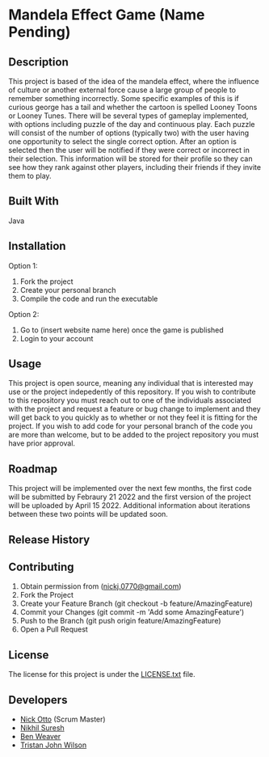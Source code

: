 # Mandela Effect Game (Name Pending)

## Description

This project is based of the idea of the mandela effect, where the influence of culture or another external force cause a large group of people to remember something incorrectly. Some specific examples of this is if curious george has a tail and whether the cartoon is spelled Looney Toons or Looney Tunes. There will be several types of gameplay implemented, with options including puzzle of the day and continuous play. Each puzzle will consist of the number of options (typically two) with the user having one opportunity to select the single correct option. After an option is selected then the user will be notified if they were correct or incorrect in their selection. This information will be stored for their profile so they can see how they rank against other players, including their friends if they invite them to play. 

## Built With
Java

## Installation
Option 1:
1. Fork the project
2. Create your personal branch
3. Compile the code and run the executable

Option 2:
1. Go to (insert website name here) once the game is published
2. Login to your account

## Usage
This project is open source, meaning any individual that is interested may use or the project indepedently of this repository. If you wish to contribute to this repository you must reach out to one of the individuals associated with the project and request a feature or bug change to implement and they will get back to you quickly as to whether or not they feel it is fitting for the project. If you wish to add code for your personal branch of the code you are more than welcome, but to be added to the project repository you must have prior approval.

## Roadmap
This project will be implemented over the next few months, the first code will be submitted by Febraury 21 2022 and the first version of the project will be uploaded by April 15 2022. Additional information about iterations between these two points will be updated soon.

## Release History


## Contributing

1. Obtain permission from (nickj.0770@gmail.com)
1. Fork the Project
2. Create your Feature Branch (git checkout -b feature/AmazingFeature)
3. Commit your Changes (git commit -m 'Add some AmazingFeature')
4. Push to the Branch (git push origin feature/AmazingFeature)
5. Open a Pull Request

## License

The license for this project is under the [LICENSE.txt](https://github.com/CPSC4720Mandela/mandela/blob/main/LICENSE.txt "Link to the LICENSE.txt file") file.

## Developers

- [Nick Otto](https://github.com/nicholas-otto "Link to Nick's GitHub") (Scrum Master)
- [Nikhil Suresh](https://github.com/nik1097 "Link to Nikhil's GitHub")
- [Ben Weaver](https://github.com/benjweaver "Link to Ben's GitHub")
- [Tristan John Wilson](https://github.com/hktristan "Link to Tristan's GitHub")
